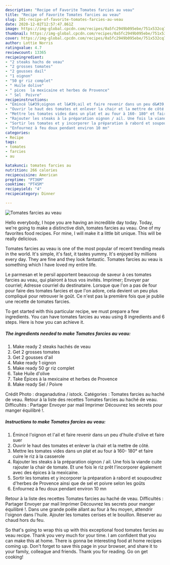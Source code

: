 ```yaml
---
description: "Recipe of Favorite Tomates farcies au veau"
title: "Recipe of Favorite Tomates farcies au veau"
slug: 201-recipe-of-favorite-tomates-farcies-au-veau
date: 2020-12-02T12:57:47.861Z
image: https://img-global.cpcdn.com/recipes/0a5fc2949b095ebe/751x532cq70/tomates-farcies-au-veau-photo-principale-de-la-recette.jpg
thumbnail: https://img-global.cpcdn.com/recipes/0a5fc2949b095ebe/751x532cq70/tomates-farcies-au-veau-photo-principale-de-la-recette.jpg
cover: https://img-global.cpcdn.com/recipes/0a5fc2949b095ebe/751x532cq70/tomates-farcies-au-veau-photo-principale-de-la-recette.jpg
author: Lottie Norris
ratingvalue: 4.7
reviewcount: 13365
recipeingredient:
- "2 steaks hachs de veau"
- "2 grosses tomates"
- "2 gousses dail"
- "1 oignon"
- "50 gr riz complet"
- " Huile dolive"
- " pices  la mexicaine et herbes de Provence"
- " Sel  Poivre"
recipeinstructions:
- "Émincé l&#39;oignon et l&#39;ail et faire revenir dans un peu d&#39;huile d&#39;olive et faire suer"
- "Ouvrir le haut des tomates et enlever la chair et la mettre de côté."
- "Mettre les tomates vides dans un plat et au four à 160- 180° et faire cuire le riz à la casserole"
- "Rajouter les steaks à la préparation oignon / ail. Une fois la viande cuite rajouter la chair de tomate. Et une fois le riz prêt l&#39;incorporer également avec des épices à la mexicaine."
- "Sortir les tomates et y incorporer la préparation à rabord et soupoudrez d&#39;herbes de Provence ainsi que de sel et poivre selon les goûts"
- "Enfournez à feu doux pendant environ 10 mn"
categories:
- Recipe
tags:
- tomates
- farcies
- au

katakunci: tomates farcies au 
nutrition: 266 calories
recipecuisine: American
preptime: "PT36M"
cooktime: "PT45M"
recipeyield: "4"
recipecategory: Dinner

---
```



![Tomates farcies au veau](https://img-global.cpcdn.com/recipes/0a5fc2949b095ebe/751x532cq70/tomates-farcies-au-veau-photo-principale-de-la-recette.jpg)

Hello everybody, I hope you are having an incredible day today. Today, we're going to make a distinctive dish, tomates farcies au veau. One of my favorites food recipes. For mine, I will make it a little bit unique. This will be really delicious.

Tomates farcies au veau is one of the most popular of recent trending meals in the world. It's simple, it's fast, it tastes yummy. It's enjoyed by millions every day. They are fine and they look fantastic. Tomates farcies au veau is something which I have loved my entire life.

Le parmesan et le persil apportent beaucoup de saveur à ces tomates farcies au veau, qui plairont à tous vos invités. Imprimer; Envoyer par courriel; Adresse courriel du destinataire. Lorsque que l&#39;on a pas de four pour faire des tomates farcies et que l&#39;on adore, cela devient un peu plus compliqué pour retrouver le goût. Ce n&#39;est pas la première fois que je publie une recette de tomates farcies.


To get started with this particular recipe, we must prepare a few ingredients. You can have tomates farcies au veau using 8 ingredients and 6 steps. Here is how you can achieve it.

<!--inarticleads1-->

##### The ingredients needed to make Tomates farcies au veau:

1. Make ready 2 steaks hachés de veau
1. Get 2 grosses tomates
1. Get 2 gousses d&#39;ail
1. Make ready 1 oignon
1. Make ready 50 gr riz complet
1. Take  Huile d&#39;olive
1. Take  Épices à la mexicaine et herbes de Provence
1. Make ready  Sel / Poivre


Crédit Photo : draganadutina / istock. Catégories : Tomates farcies au haché de veau. Retour à la liste des recettes Tomates farcies au haché de veau. Difficultés : Partager Envoyer par mail Imprimer Découvrez les secrets pour manger équilibré !. 

<!--inarticleads2-->

##### Instructions to make Tomates farcies au veau:

1. Émincé l&#39;oignon et l&#39;ail et faire revenir dans un peu d&#39;huile d&#39;olive et faire suer
1. Ouvrir le haut des tomates et enlever la chair et la mettre de côté.
1. Mettre les tomates vides dans un plat et au four à 160- 180° et faire cuire le riz à la casserole
1. Rajouter les steaks à la préparation oignon / ail. Une fois la viande cuite rajouter la chair de tomate. Et une fois le riz prêt l&#39;incorporer également avec des épices à la mexicaine.
1. Sortir les tomates et y incorporer la préparation à rabord et soupoudrez d&#39;herbes de Provence ainsi que de sel et poivre selon les goûts
1. Enfournez à feu doux pendant environ 10 mn


Retour à la liste des recettes Tomates farcies au haché de veau. Difficultés : Partager Envoyer par mail Imprimer Découvrez les secrets pour manger équilibré !. Dans une grande poêle allant au four à feu moyen, attendrir l&#39;oignon dans l&#39;huile. Ajouter les tomates cerises et le bouillon. Réserver au chaud hors du feu. 

So that's going to wrap this up with this exceptional food tomates farcies au veau recipe. Thank you very much for your time. I am confident that you can make this at home. There is gonna be interesting food at home recipes coming up. Don't forget to save this page in your browser, and share it to your family, colleague and friends. Thank you for reading. Go on get cooking!
